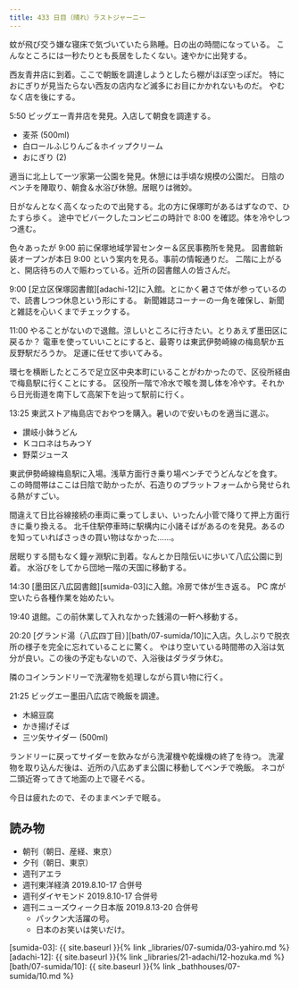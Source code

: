 ```yaml
---
title: 433 日目（晴れ）ラストジャーニー
---
```


蚊が飛び交う嫌な寝床で気づいていたら熟睡。日の出の時間になっている。
こんなところには一秒たりとも長居をしたくない。速やかに出発する。

西友青井店に到着。ここで朝飯を調達しようとしたら棚がほぼ空っぽだ。
特におにぎりが見当たらない西友の店内など滅多にお目にかかれないものだ。
やむなく店を後にする。

5:50 ビッグエー青井店を発見。入店して朝食を調達する。

* 麦茶 (500ml)
* 白ロールふじりんご＆ホイップクリーム
* おにぎり (2)

適当に北上して一ツ家第一公園を発見。休憩には手頃な規模の公園だ。
日陰のベンチを陣取り、朝食＆水浴び休憩。居眠りは微妙。

日がなんとなく高くなったので出発する。北の方に保塚町があるはずなので、ひたすら歩く。
途中でビバークしたコンビニの時計で 8:00 を確認。体を冷やしつつ進む。

色々あったが 9:00 前に保塚地域学習センター＆区民事務所を発見。
図書館新装オープンが本日 9:00 という案内を見る。事前の情報通りだ。
二階に上がると、開店待ちの人で賑わっている。近所の図書館人の皆さんだ。

9:00 [足立区保塚図書館][adachi-12]に入館。とにかく暑さで体が参っているので、読書しつつ休息という形にする。
新聞雑誌コーナーの一角を確保し、新聞と雑誌を心いくまでチェックする。

11:00 やることがないので退館。涼しいところに行きたい。とりあえず墨田区に戻るか？
電車を使っていいことにすると、最寄りは東武伊勢崎線の梅島駅か五反野駅だろうか。
足運に任せて歩いてみる。

環七を横断したところで足立区中央本町にいることがわかったので、区役所経由で梅島駅に行くことにする。
区役所一階で冷水で喉を潤し体を冷やす。それから日光街道を南下して高架下を辿って駅前に行く。

13:25 東武ストア梅島店でおやつを購入。暑いので安いものを適当に選ぶ。

* 讃岐小鉢うどん
* ＫコロネはちみつＹ
* 野菜ジュース

東武伊勢崎線梅島駅に入場。浅草方面行き乗り場ベンチでうどんなどを食す。
この時間帯はここは日陰で助かったが、石造りのプラットフォームから発せられる熱がすごい。

間違えて日比谷線接続の車両に乗ってしまい、いったん小菅で降りて押上方面行きに乗り換える。
北千住駅停車時に駅構内に小諸そばがあるのを発見。あるのを知っていればさっきの買い物はなかった……。

居眠りする間もなく鐘ヶ淵駅に到着。なんとか日陰伝いに歩いて八広公園に到着。
水浴びをしてから団地一階の天国に移動する。

14:30 [墨田区八広図書館][sumida-03]に入館。冷房で体が生き返る。
PC 席が空いたら各種作業を始めたい。

19:40 退館。この前休業して入れなかった銭湯の一軒へ移動する。

20:20 [グランド湯（八広四丁目）][bath/07-sumida/10]に入店。久しぶりで脱衣所の様子を完全に忘れていることに驚く。
やはり空いている時間帯の入浴は気分が良い。この後の予定もないので、入浴後はダラダラ休む。

隣のコインランドリーで洗濯物を処理しながら買い物に行く。

21:25 ビッグエー墨田八広店で晩飯を調達。

* 木綿豆腐
* かき揚げそば
* 三ツ矢サイダー (500ml)

ランドリーに戻ってサイダーを飲みながら洗濯機や乾燥機の終了を待つ。
洗濯物を取り込んだ後は、近所の八広あずま公園に移動してベンチで晩飯。
ネコが二頭近寄ってきて地面の上で寝そべる。

今日は疲れたので、そのままベンチで眠る。

## 読み物

* 朝刊（朝日、産経、東京）
* 夕刊（朝日、東京）
* 週刊アエラ
* 週刊東洋経済 2019.8.10-17 合併号
* 週刊ダイヤモンド 2019.8.10-17 合併号
* 週刊ニューズウィーク日本版 2019.8.13-20 合併号
  * パックン大活躍の号。
  * 日本のお笑いは笑いだけ。

[sumida-03]: {{ site.baseurl }}{% link _libraries/07-sumida/03-yahiro.md %}
[adachi-12]: {{ site.baseurl }}{% link _libraries/21-adachi/12-hozuka.md %}
[bath/07-sumida/10]: {{ site.baseurl }}{% link _bathhouses/07-sumida/10.md %}
